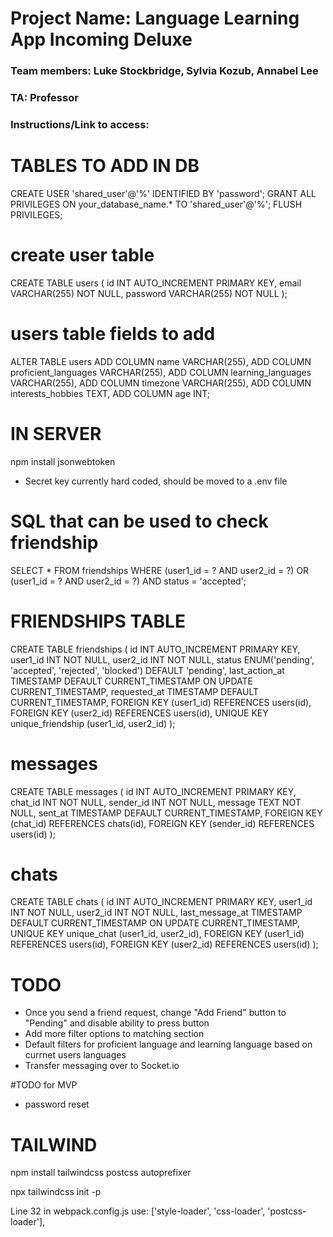 # Project Name: Language Learning App Incoming Deluxe
### Team members: Luke Stockbridge, Sylvia Kozub, Annabel Lee
### TA: Professor

### Instructions/Link to access: <insert here>


# TABLES TO ADD IN DB #

CREATE USER 'shared_user'@'%' IDENTIFIED BY 'password';
GRANT ALL PRIVILEGES ON your_database_name.* TO 'shared_user'@'%';
FLUSH PRIVILEGES;

# create user table
CREATE TABLE users (
  id INT AUTO_INCREMENT PRIMARY KEY,
  email VARCHAR(255) NOT NULL,
  password VARCHAR(255) NOT NULL
);

# users table fields to add

ALTER TABLE users
ADD COLUMN name VARCHAR(255),
ADD COLUMN proficient_languages VARCHAR(255),
ADD COLUMN learning_languages VARCHAR(255),
ADD COLUMN timezone VARCHAR(255),
ADD COLUMN interests_hobbies TEXT,
ADD COLUMN age INT;



# IN SERVER
npm install jsonwebtoken
- Secret key currently hard coded, should be moved to a .env file

# SQL that can be used to check friendship
SELECT * FROM friendships
WHERE (user1_id = ? AND user2_id = ?)
   OR (user1_id = ? AND user2_id = ?)
   AND status = 'accepted';

# FRIENDSHIPS TABLE
CREATE TABLE friendships (
    id INT AUTO_INCREMENT PRIMARY KEY,
    user1_id INT NOT NULL,
    user2_id INT NOT NULL,
    status ENUM('pending', 'accepted', 'rejected', 'blocked') DEFAULT 'pending',
    last_action_at TIMESTAMP DEFAULT CURRENT_TIMESTAMP ON UPDATE CURRENT_TIMESTAMP,
    requested_at TIMESTAMP DEFAULT CURRENT_TIMESTAMP,
    FOREIGN KEY (user1_id) REFERENCES users(id),
    FOREIGN KEY (user2_id) REFERENCES users(id),
    UNIQUE KEY unique_friendship (user1_id, user2_id)
);

# messages

CREATE TABLE messages (
    id INT AUTO_INCREMENT PRIMARY KEY,
    chat_id INT NOT NULL,
    sender_id INT NOT NULL,
    message TEXT NOT NULL,
    sent_at TIMESTAMP DEFAULT CURRENT_TIMESTAMP,
    FOREIGN KEY (chat_id) REFERENCES chats(id),
    FOREIGN KEY (sender_id) REFERENCES users(id)
);

# chats

CREATE TABLE chats (
    id INT AUTO_INCREMENT PRIMARY KEY,
    user1_id INT NOT NULL,
    user2_id INT NOT NULL,
    last_message_at TIMESTAMP DEFAULT CURRENT_TIMESTAMP ON UPDATE CURRENT_TIMESTAMP,
    UNIQUE KEY unique_chat (user1_id, user2_id),
    FOREIGN KEY (user1_id) REFERENCES users(id),
    FOREIGN KEY (user2_id) REFERENCES users(id)
);

# TODO
- Once you send a friend request, change "Add Friend" button to "Pending" and disable ability to press button
- Add more filter options to matching section
- Default filters for proficient language and learning language based on currnet users languages
- Transfer messaging over to Socket.io

#TODO for MVP
- password reset

# TAILWIND
npm install tailwindcss postcss autoprefixer

npx tailwindcss init -p

 Line 32 in webpack.config.js use: ['style-loader', 'css-loader', 'postcss-loader'],

